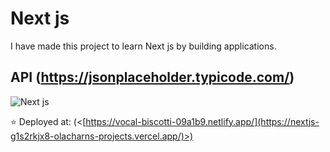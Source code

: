 # Next js

I have made this project to learn Next js by building applications.
## API (<https://jsonplaceholder.typicode.com/>)

![Next js]()

⭐ Deployed at: (<[https://vocal-biscotti-09a1b9.netlify.app/](https://nextjs-g1s2rkjx8-olacharns-projects.vercel.app/)>)
